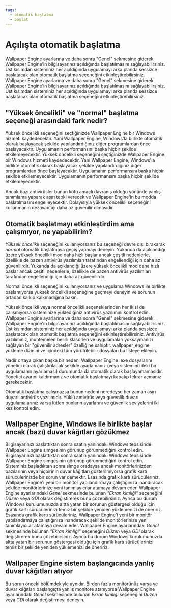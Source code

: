 ```yaml
---
tags:
  - otomatik başlatma
  - başlat
---
```


# Açılışta otomatik başlatma

Wallpaper Engine ayarlarına ve daha sonra "Genel" sekmesine giderek Wallpaper Engine'in bilgisayarınız açıldığında başlatılmasını sağlayabilirsiniz. Üst kısımdan sisteminiz her açıldığında uygulamayı arka planda sessizce başlatacak olan otomatik başlatma seçeneğini etkinleştirebilirsiniz. Wallpaper Engine ayarlarına ve daha sonra "Genel" sekmesine giderek Wallpaper Engine'in bilgisayarınız açıldığında başlatılmasını sağlayabilirsiniz. Üst kısımdan sisteminiz her açıldığında uygulamayı arka planda sessizce başlatacak olan otomatik başlatma seçeneğini etkinleştirebilirsiniz.

## "Yüksek öncelikli" ve "normal" başlatma seçeneği arasındaki fark nedir?

Yüksek öncelikli seçeneğini seçtiğinizde Wallpaper Engine bir Windows hizmeti kaydedecektir. Yani Wallpaper Engine, Windows'la birlikte otomatik olarak başlayacak şekilde yapılandırdığınız diğer programlardan önce başlayacaktır. Uygulamanın performansını başka hiçbir şekilde etkilemeyecektir. Yüksek öncelikli seçeneğini seçtiğinizde Wallpaper Engine bir Windows hizmeti kaydedecektir. Yani Wallpaper Engine, Windows'la birlikte otomatik olarak başlayacak şekilde yapılandırdığınız diğer programlardan önce başlayacaktır. Uygulamanın performansını başka hiçbir şekilde etkilemeyecektir. Uygulamanın performansını başka hiçbir şekilde etkilemeyecektir.

Ancak bazı antivirüsler bunun kötü amaçlı davranış olduğu yönünde yanlış tanımlama yaparak aşırı tepki verecek ve Wallpaper Engine'in bu modda başlatılmasını engelleyecektir. Dolayısıyla yüksek öncelikli seçeneğini kullanmanın dezavantajı daha az güvenilir olmasıdır.

## Otomatik başlatmayı etkinleştirdim ama çalışmıyor, ne yapabilirim?

*Yüksek öncelikli* seçeneğini kullanıyorsanız bu seçeneği devre dışı bırakarak *normal* otomatik başlatmaya geçiş yapmayı deneyin. Yukarıda da açıklandığı üzere yüksek öncelikli mod daha hızlı başlar ancak çeşitli nedenlerle, özellikle de bazen antivirüs yazılımları tarafından engellendiği için daha az güvenilirdir. Yukarıda da açıklandığı üzere yüksek öncelikli mod daha hızlı başlar ancak çeşitli nedenlerle, özellikle de bazen antivirüs yazılımları tarafından engellendiği için daha az güvenilirdir.

Normal öncelikli seçeneğini kullanıyorsanız ve uygulama Windows ile birlikte başlamıyorsa yüksek öncelikli seçeneğine geçmeyi deneyin ve sorunun ortadan kalkıp kalkmadığına bakın.

Yüksek öncelikli veya normal öncelikli seçeneklerinden her ikisi de çalışmıyorsa sisteminize yüklediğiniz antivirüs yazılımını kontrol edin. Wallpaper Engine ayarlarına ve daha sonra "Genel" sekmesine giderek Wallpaper Engine'in bilgisayarınız açıldığında başlatılmasını sağlayabilirsiniz. Üst kısımdan sisteminiz her açıldığında uygulamayı arka planda sessizce başlatacak olan otomatik başlatma seçeneğini etkinleştirebilirsiniz. Antivirüs yazılımınız, muhtemelen belirli klasörleri ve uygulamaları yoksaymanızı sağlayan bir "güvenilir adresler" özelliğine sahiptir. wallpaper_engine yükleme dizinini ve içindeki tüm yürütülebilir dosyaları bu listeye ekleyin.

Nadir ortaya çıkan başka bir neden, Wallpaper Engine .exe dosyalarını yönetici olarak çalıştırılacak şekilde ayarlamanız (veya sisteminizdeki bir uygulamanın ayarlaması) durumunda da otomatik olarak başlayamamasıdır. Yönetici ayarını kaldırmanız ve otomatik başlatmayı kapatıp tekrar açmanız gerekecektir.

Otomatik başlatma çalışmazsa bunun nedeni neredeyse her zaman aşırı duyarlı antivirüs yazılımıdır. Yüklü antivirüs veya güvenlik duvarı uygulamalarınız varsa lütfen bunların ayarlarını ve güvenlik seviyelerini iki kez kontrol edin.

## Wallpaper Engine, Windows ile birlikte başlar ancak (bazı) duvar kâğıtları gözükmez

 Bilgisayarınızı başlattıktan sonra saatin yanındaki Windows tepsisinde Wallpaper Engine simgesinin görünüp görünmediğini kontrol edin. Bilgisayarınızı başlattıktan sonra saatin yanındaki Windows tepsisinde Wallpaper Engine simgesinin görünüp görünmediğini kontrol edin. Sisteminiz başladıktan sonra simge oradaysa ancak monitörlerinizden bazılarının veya hiçbirinin duvar kâğıtları gösterilmiyorsa grafik kartı sürücülerinizde bir sorun var demektir. Esasında grafik kartı sürücüleriniz, Wallpaper Engine'i yeni bir monitör yapılandırmaya çalıştığınıza inandıracak şekilde monitörlerinize yeni tanımlayıcılar atamaya devam eder. Wallpaper Engine ayarlarındaki *Genel* sekmesinde bulunan *"Ekran kimliği"* seçeneğini *Düzen* veya *GDI* olarak değiştirerek bunu çözebilirsiniz. Ayrıca bu durum Windows kurulumunuzda altta yatan bir sorunun göstergesi olduğu için grafik kartı sürücülerinizi temiz bir şekilde yeniden yüklemenizi de öneririz. Esasında grafik kartı sürücüleriniz, Wallpaper Engine'i yeni bir monitör yapılandırmaya çalıştığınıza inandıracak şekilde monitörlerinize yeni tanımlayıcılar atamaya devam eder. Wallpaper Engine ayarlarındaki *Genel* sekmesinde bulunan *"Ekran kimliği"* seçeneğini *Düzen* veya *GDI* olarak değiştirerek bunu çözebilirsiniz. Ayrıca bu durum Windows kurulumunuzda altta yatan bir sorunun göstergesi olduğu için grafik kartı sürücülerinizi temiz bir şekilde yeniden yüklemenizi de öneririz.

 ## Wallpaper Engine sistem başlangıcında yanlış duvar kâğıtları atıyor

 Bu sorun önceki bölümdekiyle aynıdır. Birden fazla monitörünüz varsa ve duvar kâğıtları başlangıçta yanlış monitöre atanıyorsa Wallpaper Engine ayarlarındaki *Genel* sekmesinde bulunan *Ekran kimliği* seçeneğini *Düzen* veya *GDI* olarak değiştirmeyi deneyin.